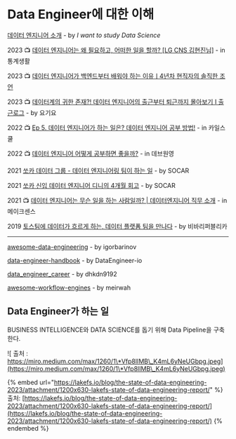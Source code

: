 # Data Engineer에 대한 이해

[데이터 엔지니어 소개](https://github.com/Team-Neighborhood/I-want-to-study-Data-Science/wiki/%EB%8D%B0%EC%9D%B4%ED%84%B0-%EC%97%94%EC%A7%80%EB%8B%88%EC%96%B4) - by _I want to study Data Science_

2023 :tv: [데이터 엔지니어는 왜 필요하고, 어떠한 일을 할까? \[LG CNS 김현진님\]](https://www.youtube.com/watch?v=Gia\_vfbBIWw) - in 통계생활

2023 :tv: [데이터 엔지니어가 백엔드부터 배워야 하는 이유ㅣ4년차 현직자의 솔직한 조언](https://www.youtube.com/watch?v=0eu9ny1Z8j0)

2023 :tv: [데이터계의 귀한 존재?! 데이터 엔지니어의 출근부터 퇴근까지 몰아보기 I 출근로그](https://www.youtube.com/watch?v=Ish-IBInf3w\&t=1s) - by 요기요

2022 :tv: [Ep 5. 데이터 엔지니어가 하는 일은? 데이터 엔지니어 공부 방법!](https://www.youtube.com/watch?v=1Viu7Ce632s)  - in 카일스쿨

2022 :tv: [데이터 엔지니어 어떻게 공부하면 좋을까?](https://www.youtube.com/watch?v=pafM8cqUixo) - in 데브원영

2021 [쏘카 데이터 그룹 - 데이터 엔지니어링 팀이 하는 일](https://tech.socarcorp.kr/data/2021/03/24/what-socar-data-engineering-team-does.html?fbclid=IwAR3W2h7UU7Z\_4a1Kz\_N4IWkT38gfcSA00g0MCqLWC8mGMG0YpGPXD-KH6b0) - by SOCAR

2021 [쏘카 신입 데이터 엔지니어 디니의 4개월 회고](https://tech.socarcorp.kr/data/2021/12/28/data-engineering-team-onboarding.html) - by SOCAR

2021 :tv: [데이터 엔지니어는 무슨 일을 하는 사람일까? | 데이터엔지니어 직무 소개](https://www.youtube.com/watch?v=SK1DmgQcYF4) - in 메이크센스

2019 [토스팀에 데이터가 흐르게 하는, 데이터 플랫폼 팀을 만나다](https://blog.toss.im/2019/04/29/tossteam/people/toss-dataplatformteam-interview/) - by 비바리퍼블리카

***

[awesome-data-engineering](https://github.com/igorbarinov/awesome-data-engineering) - by igorbarinov

[data-engineer-handbook](https://github.com/DataEngineer-io/data-engineer-handbook) - by DataEngineer-io

[data\_engineer\_career](https://github.com/dhkdn9192/data\_engineer\_career) - by dhkdn9192

[awesome-workflow-engines](https://github.com/meirwah/awesome-workflow-engines) - by meirwah

## Data Engineer가 하는 일

BUSINESS INTELLIGENCE와 DATA SCIENCE를 돕기 위해 Data Pipeline을 구축한다.

![  출처 : https://miro.medium.com/max/1260/1\*Vfp8lIMB\_K4mL6yNeUGbpg.jpeg](https://miro.medium.com/max/1260/1\*Vfp8lIMB\_K4mL6yNeUGbpg.jpeg)



{% embed url="https://lakefs.io/blog/the-state-of-data-engineering-2023/attachment/1200x630-lakefs-state-of-data-engineering-report/" %}
출처: [https://lakefs.io/blog/the-state-of-data-engineering-2023/attachment/1200x630-lakefs-state-of-data-engineering-report/](https://lakefs.io/blog/the-state-of-data-engineering-2023/attachment/1200x630-lakefs-state-of-data-engineering-report/)
{% endembed %}





